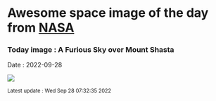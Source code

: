
# Awesome space image of the day from [NASA](https://api.nasa.gov/)

### Today image : A Furious Sky over Mount Shasta

Date : 2022-09-28


![](https://apod.nasa.gov/apod/image/2209/ShastaSky_Rohner_960.jpg)

<small>Latest update : Wed Sep 28 07:32:35 2022</small>


